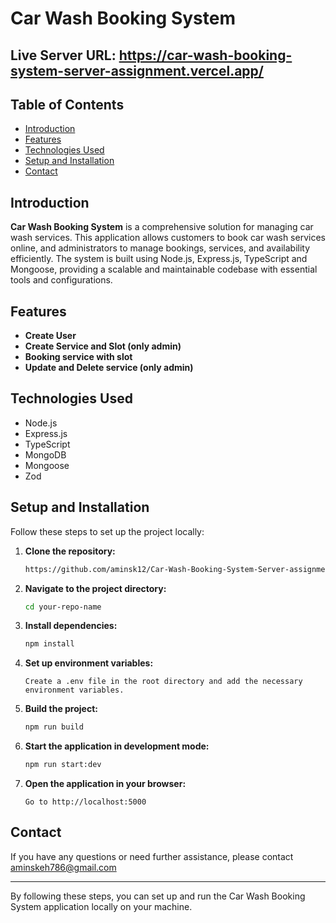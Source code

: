# Car Wash Booking System

## Live Server URL: https://car-wash-booking-system-server-assignment.vercel.app/

## Table of Contents

- [Introduction](#introduction)
- [Features](#features)
- [Technologies Used](#technologies-used)
- [Setup and Installation](#setup-and-installation)
- [Contact](#contact)

## Introduction

**Car Wash Booking System** is a comprehensive solution for managing car wash services. This application allows customers to book car wash services online, and administrators to manage bookings, services, and availability efficiently. The system is built using Node.js, Express.js, TypeScript and Mongoose, providing a scalable and maintainable codebase with essential tools and configurations.

## Features

- **Create User**
- **Create Service and Slot (only admin)**
- **Booking service with slot**
- **Update and Delete service (only admin)**

## Technologies Used

  - Node.js
  - Express.js
  - TypeScript
  - MongoDB
  - Mongoose
  - Zod


## Setup and Installation

Follow these steps to set up the project locally:

1. **Clone the repository:**
   ```sh
   https://github.com/aminsk12/Car-Wash-Booking-System-Server-assignment-3
   ```
2. **Navigate to the project directory:**
   ```sh
   cd your-repo-name
   ```
3. **Install dependencies:**
   ```sh
   npm install
   ```
4. **Set up environment variables:**
   ```
   Create a .env file in the root directory and add the necessary environment variables.
   ```
5. **Build the project:**
   ```sh
   npm run build
   ```
6. **Start the application in development mode:**
   ```sh
   npm run start:dev
   ```
7. **Open the application in your browser:**
   ```
   Go to http://localhost:5000
   ```


## Contact

If you have any questions or need further assistance, please contact aminskeh786@gmail.com

---

By following these steps, you can set up and run the Car Wash Booking System application locally on your machine.